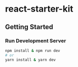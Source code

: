 # react-starter-kit

## Getting Started

### Run Development Server

```bash
npm install & npm run dev
# or
yarn install & yarn dev
```

<!-- ### Open up Storybook

컴포넌트 usage 를 `storybook`을 활용해 정의한다.

```bash
npm run storybook
```

## Run Browser Automation Test

브라우저 자동화 테스트에는 `cypress`를 사용한다.
개발서버를 올린 후 `cypress`를 가동한다

```bash
npm run dev
npm run cypress:open
```

## Run Headless Render Test

`jest` 를 사용하여 각 컴포넌트 기본 렌더링 및 기능 테스트를 한다.

```bash
